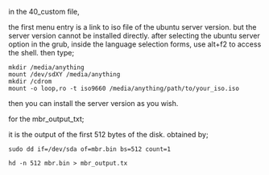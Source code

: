 in the 40_custom file,

the first menu entry is a link to iso file of the ubuntu server version.
but the server version cannot be installed directly.
after selecting the ubuntu server option in the grub,
inside the language selection forms, use alt+f2 to access the shell.
then type;

```
mkdir /media/anything
mount /dev/sdXY /media/anything
mkdir /cdrom
mount -o loop,ro -t iso9660 /media/anything/path/to/your_iso.iso

```
then you can install the server version as you wish.


for the mbr_output_txt;

it is the output of the first 512 bytes of the disk.
obtained by;

```
sudo dd if=/dev/sda of=mbr.bin bs=512 count=1

hd -n 512 mbr.bin > mbr_output.tx

```

